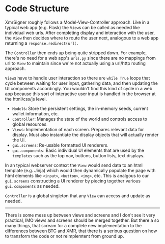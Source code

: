 # Code Structure

XmrSigner roughly follows a Model-View-Controller approach. Like in a typical web app (e.g. Flask) the `View`s can be called as needed like individual web urls. After completing display and interaction with the user, the `View` then decides where to route the user next, analogous to a web app returning a `response.redirect(url)`.

The `Controller` then ends up being quite stripped down. For example, there's no need for a web app's `urls.py` since there are no mappings from url to `View` to maintain since we're not actually using a url/http routing approach.

`View`s have to handle user interaction so there are `while True` loops that cycle between waiting for user input, gathering data, and then updating the UI components accordingly. You wouldn't find this kind of cycle in a web app because this sort of interactive user input is handled in the browser at the html/css/js level.



* `Model`s: Store the persistent settings, the in-memory seeds, current wallet information, etc.
* `Controller`: Manages the state of the world and controls access to global resources.
* `View`s: Implementation of each screen. Prepares relevant data for display. Must also instantiate the display objects that will actually render the UI.
* `gui.screens`: Re-usable formatted UI renderers.
* `gui.components`: Basic individual UI elements that are used by the `templates` such as the top nav, buttons, button lists, text displays.

In an typical webserver context the `View` would send data to an html template (e.g. Jinja) which would then dynamically populate the page with html elements like `<input>`, `<button>`, `<img>`, etc. This is analgous to our `gui.screens` constructing a UI renderer by piecing together various `gui.components` as needed.


`Controller` is a global singleton that any `View` can access and update as needed.

---

There is some mess up between views and screens and I don't see it very practical, IMO views and screens should be merged together.
But there a so many things, that scream for a complete new implementation to the differences between BTC and XMR, that there is a
serious question on how to transform the code or not reimplemtent from ground up.
